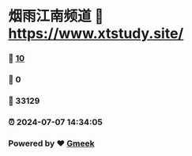 # 烟雨江南频道 :link: https://www.xtstudy.site/ 
### :page_facing_up: [10](https://www.xtstudy.site//tag.html) 
### :speech_balloon: 0 
### :hibiscus: 33129 
### :alarm_clock: 2024-07-07 14:34:05 
### Powered by :heart: [Gmeek](https://github.com/Meekdai/Gmeek)

